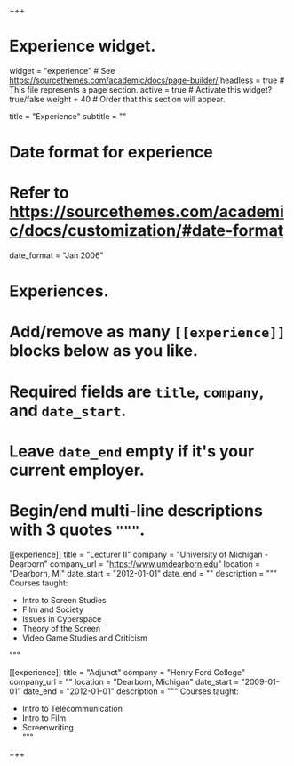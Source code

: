 +++
# Experience widget.
widget = "experience"  # See https://sourcethemes.com/academic/docs/page-builder/
headless = true  # This file represents a page section.
active = true  # Activate this widget? true/false
weight = 40  # Order that this section will appear.

title = "Experience"
subtitle = ""

# Date format for experience
#   Refer to https://sourcethemes.com/academic/docs/customization/#date-format
date_format = "Jan 2006"

# Experiences.
#   Add/remove as many `[[experience]]` blocks below as you like.
#   Required fields are `title`, `company`, and `date_start`.
#   Leave `date_end` empty if it's your current employer.
#   Begin/end multi-line descriptions with 3 quotes `"""`.
[[experience]]
  title = "Lecturer II"
  company = "University of Michigan - Dearborn"
  company_url = "https://www.umdearborn.edu"
  location = "Dearborn, MI"
  date_start = "2012-01-01"
  date_end = ""
  description = """
  Courses taught:  
  * Intro to Screen Studies  
  * Film and Society  
  * Issues in Cyberspace  
  * Theory of the Screen  
  * Video Game Studies and Criticism  

  """

[[experience]]
  title = "Adjunct"
  company = "Henry Ford College"
  company_url = ""
  location = "Dearborn, Michigan"
  date_start = "2009-01-01"
  date_end = "2012-01-01"
  description = """
  Courses taught:  
  * Intro to Telecommunication  
  * Intro to Film  
  * Screenwriting  
  """

+++
